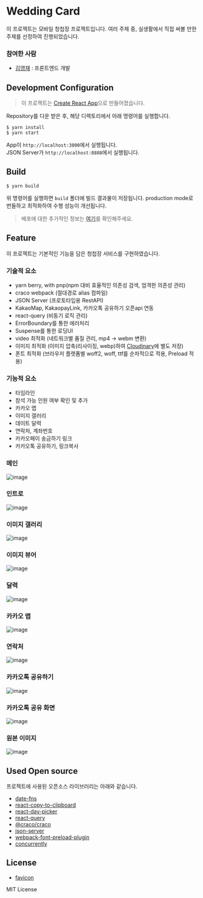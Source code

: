 # Wedding Card

이 프로젝트는 모바일 청첩장 프로젝트입니다. 여러 주제 중, 실생활에서 직접 써볼 만한 주제를 선정하여 진행되었습니다.

### 참여한 사람

- [김영재](https://github.com/kkkkYoungJae) : 프론트엔드 개발

## Development Configuration

> 이 프로젝트는 [Create React App](https://github.com/facebook/create-react-app)으로 만들어졌습니다.

Repository를 다운 받은 후, 해당 디렉토리에서 아래 명령어를 실행합니다.

```
$ yarn install
$ yarn start
```

App이 `http://localhost:3000`에서 실행됩니다.<br/>
JSON Server가 `http://localhost:8888`에서 실행됩니다.

## Build

```
$ yarn build
```

위 명령어를 실행하면 `build` 폴더에 빌드 결과물이 저장됩니다. production mode로 번들하고 최적화하여 수행 성능이 개선됩니다.

> 배포에 대한 추가적인 정보는 [여기](https://facebook.github.io/create-react-app/docs/deployment)를 확인해주세요.

## Feature

이 프로젝트는 기본적인 기능을 담은 청첩장 서비스를 구현하였습니다.

### 기술적 요소

- yarn berry, with pnp(npm 대비 효율적인 의존성 검색, 엄격한 의존성 관리)
- craco webpack (절대경로 alias 컴파일)
- JSON Server (프로토타입용 RestAPI)
- KakaoMap, KakaopayLink, 카카오톡 공유하기 오픈api 연동
- react-query (비동기 로직 관리)
- ErrorBoundary를 통한 에러처리
- Suspense를 통한 로딩UI
- video 최적화 (네트워크별 품질 관리, mp4 -> webm 변환)
- 이미지 최적화 (이미지 압축(리사이징, webp)하여 [Cloudinary](https://cloudinary.com/)에 별도 저장)
- 폰트 최적화 (브라우저 플랫폼별 woff2, woff, ttf를 순차적으로 적용, Preload 적용)

### 기능적 요소

- 타임라인
- 참석 가능 인원 여부 확인 및 추가
- 카카오 맵
- 이미지 갤러리
- 데이트 달력
- 연락처, 계좌번호
- 카카오페이 송금하기 링크
- 카카오톡 공유하기, 링크복사

### 메인

![image](https://github.com/kkkkYoungJae/WeddingCard/assets/75121415/3421458b-d7e1-4455-bc81-d95121999636)

### 인트로

![image](https://github.com/kkkkYoungJae/WeddingCard/assets/75121415/9a6551f3-b447-4adb-aefd-0b835d7a5678)

### 이미지 갤러리

![image](https://github.com/kkkkYoungJae/WeddingCard/assets/75121415/4fc97095-127d-48fd-a455-f272ebc583da)

### 이미지 뷰어

![image](https://github.com/kkkkYoungJae/WeddingCard/assets/75121415/db95decf-8e8d-4030-89e2-52ed3bbc1c45)

### 달력

![image](https://github.com/kkkkYoungJae/WeddingCard/assets/75121415/1ee69721-3333-4dbd-80d4-a8fa09234c75)

### 카카오 맵

![image](https://github.com/kkkkYoungJae/WeddingCard/assets/75121415/6cef89a1-164f-4d2c-bebb-e308abdcac0a)

### 연락처

![image](https://github.com/kkkkYoungJae/WeddingCard/assets/75121415/647a77a9-5a06-44be-85dc-6ed43517a18b)

### 카카오톡 공유하기

![image](https://github.com/kkkkYoungJae/WeddingCard/assets/75121415/3cbf3050-2ef7-4e6b-8979-28f72f8f52de)

### 카카오톡 공유 화면

![image](https://github.com/kkkkYoungJae/WeddingCard/assets/75121415/26971186-9165-4e6b-89eb-841abeb473ab)

### 원본 이미지

![image](https://github.com/kkkkYoungJae/WeddingCard/assets/75121415/416cfe9c-51bf-4417-b293-0c09a518c02e)

## Used Open source

프로젝트에 사용된 오픈소스 라이브러리는 아래와 같습니다.

- [date-fns](https://www.npmjs.com/package/date-fns)
- [react-copy-to-clipboard](https://www.npmjs.com/package/react-copy-to-clipboard)
- [react-day-picker](https://www.npmjs.com/package/react-day-picker)
- [react-query](https://www.npmjs.com/package/react-query)
- [@craco/craco](https://www.npmjs.com/package/@craco/craco)
- [json-server](https://www.npmjs.com/package/json-server)
- [webpack-font-preload-plugin](https://www.npmjs.com/package/webpack-font-preload-plugin)
- [concurrently](https://www.npmjs.com/package/concurrently)

## License

- [favicon](https://www.flaticon.com/kr/free-icon/love-letter_693423?term=%ED%8E%B8%EC%A7%80&page=1&position=10&origin=search&related_id=693423)

MIT License
